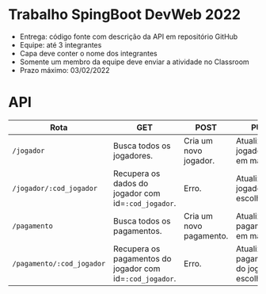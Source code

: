 # Trabalho SpingBoot DevWeb 2022
- Entrega: código fonte com descrição da API em repositório GitHub 
- Equipe: até 3 integrantes 
- Capa deve conter o nome dos integrantes 
- Somente um membro da equipe deve enviar a atividade no Classroom 
- Prazo máximo: 03/02/2022

# API
| Rota | GET | POST | PUT | DELETE |
| ----------- | ----------- | ----------- | ----------- | ----------- |
| `/jogador` | Busca todos os jogadores. | Cria um novo jogador. | Atualiza jogadores em massa. | Apaga todos os jogadores. |
| `/jogador/:cod_jogador` | Recupera os dados do jogador com id=`:cod_jogador`. | Erro. |  Atualiza o jogador escolhido. | Remove o jogador escolhido. |
| `/pagamento` | Busca todos os pagamentos. | Cria um novo pagamento. | Atualiza pagamentos em massa. | Apaga todos os pagamentos. |
| `/pagamento/:cod_jogador` | Recupera os pagamentos do jogador com id=`:cod_jogador`. | Erro. |  Atualiza os pagamentos do jogador escolhido. | Remove os pagamentos do jogador escolhido. |